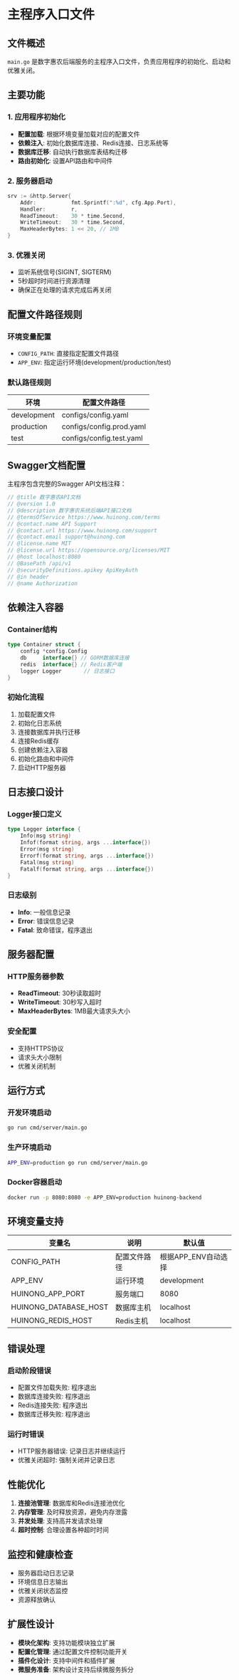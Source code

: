# 主程序入口文件

## 文件概述

`main.go` 是数字惠农后端服务的主程序入口文件，负责应用程序的初始化、启动和优雅关闭。

## 主要功能

### 1. 应用程序初始化
- **配置加载**: 根据环境变量加载对应的配置文件
- **依赖注入**: 初始化数据库连接、Redis连接、日志系统等
- **数据库迁移**: 自动执行数据库表结构迁移
- **路由初始化**: 设置API路由和中间件

### 2. 服务器启动
```go
srv := &http.Server{
    Addr:           fmt.Sprintf(":%d", cfg.App.Port),
    Handler:        r,
    ReadTimeout:    30 * time.Second,
    WriteTimeout:   30 * time.Second,
    MaxHeaderBytes: 1 << 20, // 1MB
}
```

### 3. 优雅关闭
- 监听系统信号(SIGINT, SIGTERM)
- 5秒超时时间进行资源清理
- 确保正在处理的请求完成后再关闭

## 配置文件路径规则

### 环境变量配置
- `CONFIG_PATH`: 直接指定配置文件路径
- `APP_ENV`: 指定运行环境(development/production/test)

### 默认路径规则
| 环境 | 配置文件路径 |
|------|-------------|
| development | configs/config.yaml |
| production | configs/config.prod.yaml |
| test | configs/config.test.yaml |

## Swagger文档配置

主程序包含完整的Swagger API文档注释：

```go
// @title 数字惠农API文档
// @version 1.0
// @description 数字惠农系统后端API接口文档
// @termsOfService https://www.huinong.com/terms
// @contact.name API Support
// @contact.url https://www.huinong.com/support
// @contact.email support@huinong.com
// @license.name MIT
// @license.url https://opensource.org/licenses/MIT
// @host localhost:8080
// @BasePath /api/v1
// @securityDefinitions.apikey ApiKeyAuth
// @in header
// @name Authorization
```

## 依赖注入容器

### Container结构
```go
type Container struct {
    config *config.Config
    db     interface{} // GORM数据库连接
    redis  interface{} // Redis客户端
    logger Logger       // 日志接口
}
```

### 初始化流程
1. 加载配置文件
2. 初始化日志系统
3. 连接数据库并执行迁移
4. 连接Redis缓存
5. 创建依赖注入容器
6. 初始化路由和中间件
7. 启动HTTP服务器

## 日志接口设计

### Logger接口定义
```go
type Logger interface {
    Info(msg string)
    Infof(format string, args ...interface{})
    Error(msg string)
    Errorf(format string, args ...interface{})
    Fatal(msg string)
    Fatalf(format string, args ...interface{})
}
```

### 日志级别
- **Info**: 一般信息记录
- **Error**: 错误信息记录
- **Fatal**: 致命错误，程序退出

## 服务器配置

### HTTP服务器参数
- **ReadTimeout**: 30秒读取超时
- **WriteTimeout**: 30秒写入超时
- **MaxHeaderBytes**: 1MB最大请求头大小

### 安全配置
- 支持HTTPS协议
- 请求头大小限制
- 优雅关闭机制

## 运行方式

### 开发环境启动
```bash
go run cmd/server/main.go
```

### 生产环境启动
```bash
APP_ENV=production go run cmd/server/main.go
```

### Docker容器启动
```bash
docker run -p 8080:8080 -e APP_ENV=production huinong-backend
```

## 环境变量支持

| 变量名 | 说明 | 默认值 |
|--------|------|--------|
| CONFIG_PATH | 配置文件路径 | 根据APP_ENV自动选择 |
| APP_ENV | 运行环境 | development |
| HUINONG_APP_PORT | 服务端口 | 8080 |
| HUINONG_DATABASE_HOST | 数据库主机 | localhost |
| HUINONG_REDIS_HOST | Redis主机 | localhost |

## 错误处理

### 启动阶段错误
- 配置文件加载失败: 程序退出
- 数据库连接失败: 程序退出
- Redis连接失败: 程序退出
- 数据库迁移失败: 程序退出

### 运行时错误
- HTTP服务器错误: 记录日志并继续运行
- 优雅关闭超时: 强制关闭并记录日志

## 性能优化

1. **连接池管理**: 数据库和Redis连接池优化
2. **内存管理**: 及时释放资源，避免内存泄露
3. **并发处理**: 支持高并发请求处理
4. **超时控制**: 合理设置各种超时时间

## 监控和健康检查

- 服务器启动日志记录
- 环境信息日志输出
- 优雅关闭状态监控
- 资源释放确认

## 扩展性设计

- **模块化架构**: 支持功能模块独立扩展
- **配置化管理**: 通过配置文件控制功能开关
- **插件化设计**: 支持中间件和插件扩展
- **微服务准备**: 架构设计支持后续微服务拆分 